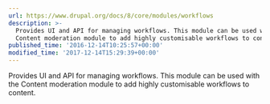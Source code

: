 ```yaml
---
url: https://www.drupal.org/docs/8/core/modules/workflows
description: >-
  Provides UI and API for managing workflows. This module can be used with the
  Content moderation module to add highly customisable workflows to content.
published_time: '2016-12-14T10:25:57+00:00'
modified_time: '2017-12-14T15:29:39+00:00'
---
```

Provides UI and API for managing workflows. This module can be used with the Content moderation module to add highly customisable workflows to content.